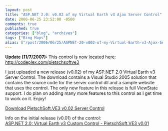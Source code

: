 ```yaml
---
layout: post
title: "ASP.NET 2.0: v0.02 of my Virtual Earth v3 Ajax Server Control"
date: 2006-06-25 23:52:00 -0500
comments: true
published: true
categories: ["blog", "archives"]
tags: ["Bing Maps"]
alias: ["/post/2006/06/25/ASPNET-20-v002-of-my-Virtual-Earth-v3-Ajax-Server-Control", "/post/2006/06/25/aspnet-20-v002-of-my-virtual-earth-v3-ajax-server-control"]
---
```

<!-- more -->
<p>
<strong>Update (11/7/2007):</strong> This control is now located here: <a href="http://codeplex.com/pietschsoftve3">http://codeplex.com/pietschsoftve3</a>
</p>
<p>
I just uploaded a new release (v0.02) of my ASP.NET 2.0 Virtual Earth v3 Server Control. The download contains a Visual Studio 2005 solution that contains the source code for the server control dll and a sample website that uses the control. The only new feature in this release is full ViewState support. I do plan on adding many more features to this control as I get time to work on it. Enjoy!
</p>
<p>
<a href="http://codeplex.com/pietschsoftve3">Download PietschSoft.VE3 v0.02 Server Control</a>
</p>
<p>
Info on the initial release (v0.01) of the control:<br />
<a id="ctl00_MainContentPlaceHolder_DataList1_ctl00_HyperLink1" href="/post.aspx?id=1d6d498a-257f-4f08-aaf1-8cfa7c568d60">ASP.NET 2.0: Virtual Earth v3 Custom Control - PietschSoft.VE3 v0.01</a> 
</p>
